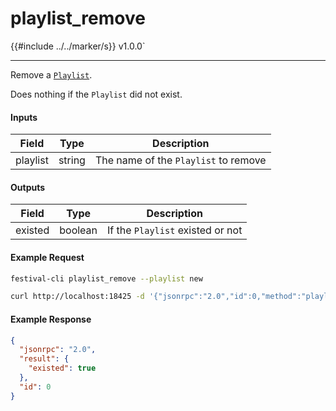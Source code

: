# playlist_remove

{{#include ../../marker/s}} v1.0.0`

---

Remove a [`Playlist`](playlist.md).

Does nothing if the `Playlist` did not exist.

#### Inputs
| Field    | Type   | Description |
|----------|--------|-------------|
| playlist | string | The name of the `Playlist` to remove

#### Outputs
| Field   | Type    | Description |
|---------|---------|-------------|
| existed | boolean | If the `Playlist` existed or not

#### Example Request
```bash
festival-cli playlist_remove --playlist new
```
```bash
curl http://localhost:18425 -d '{"jsonrpc":"2.0","id":0,"method":"playlist_remove","params":{"playlist":"new"}}'
```

#### Example Response
```json
{
  "jsonrpc": "2.0",
  "result": {
    "existed": true
  },
  "id": 0
}
```
